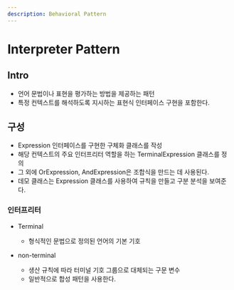 ```yaml
---
description: Behavioral Pattern
---
```


# Interpreter Pattern

## Intro

- 언어 문법이나 표현을 평가하는 방법을 제공하는 패턴
- 특정 컨텍스트를 해석하도록 지시하는 표현식 인터페이스 구현을 포함한다.

## 구성

- Expression 인터페이스를 구현한 구체화 클래스를 작성
- 해당 컨텍스트의 주요 인터프리터 역할을 하는 TerminalExpression 클래스를 정의
- 그 외에 OrExpression, AndExpression은 조합식을 만드는 데 사용된다.
- 데모 클래스는 Expression 클래스를 사용하여 규칙을 만들고 구분 분석을 보여준다.

### 인터프리터

- Terminal
	- 형식적인 문법으로 정의된 언어의 기본 기호

- non-terminal
	- 생산 규칙에 따라 터미널 기호 그룹으로 대체되는 구문 변수
	- 일반적으로 합성 패턴을 사용한다.

